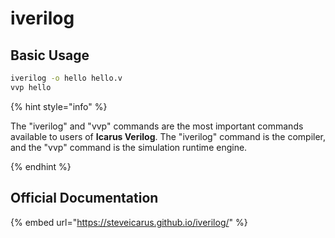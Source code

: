 # iverilog

## Basic Usage

```sh
iverilog -o hello hello.v
vvp hello
```

{% hint style="info" %}

The "iverilog" and "vvp" commands are the most important commands available to users of **Icarus Verilog**. The "iverilog" command is the compiler, and the "vvp" command is the simulation runtime engine.

{% endhint %}

## Official Documentation

{% embed url="https://steveicarus.github.io/iverilog/" %}

